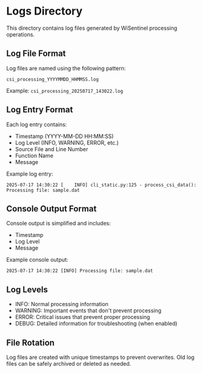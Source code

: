# Logs Directory

This directory contains log files generated by WiSentinel processing operations.

## Log File Format

Log files are named using the following pattern:
```
csi_processing_YYYYMMDD_HHMMSS.log
```

Example: `csi_processing_20250717_143022.log`

## Log Entry Format

Each log entry contains:
- Timestamp (YYYY-MM-DD HH:MM:SS)
- Log Level (INFO, WARNING, ERROR, etc.)
- Source File and Line Number
- Function Name
- Message

Example log entry:
```
2025-07-17 14:30:22 [    INFO] cli_static.py:125 - process_csi_data(): Processing file: sample.dat
```

## Console Output Format
Console output is simplified and includes:
- Timestamp
- Log Level
- Message

Example console output:
```
2025-07-17 14:30:22 [INFO] Processing file: sample.dat
```

## Log Levels
- INFO: Normal processing information
- WARNING: Important events that don't prevent processing
- ERROR: Critical issues that prevent proper processing
- DEBUG: Detailed information for troubleshooting (when enabled)

## File Rotation
Log files are created with unique timestamps to prevent overwrites.
Old log files can be safely archived or deleted as needed.
